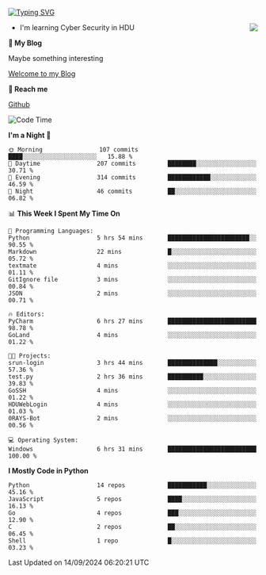[![Typing SVG](https://readme-typing-svg.herokuapp.com?font=Fira+Code&pause=1000&random=false&width=450&height=60&lines=Hello+%F0%9F%91%8B%F0%9F%8F%BB;I'm+JBNRZ)](https://git.io/typing-svg)

<a href="#">
  <img align="right" src="https://github-readme-stats.vercel.app/api?username=JBNRZ&show_icons=true&bg_color=15,f2f7fd,E0EAFC" />
</a>

- I'm learning Cyber Security in HDU

 **🌱 My Blog**

Maybe something interesting

[Welcome to my Blog](https://jbnrz.com.cn/)

 **💬 Reach me** 

[Github](https://github.com/JBNRZ)


<!--START_SECTION:waka-->
![Code Time](http://img.shields.io/badge/Code%20Time-660%20hrs%2028%20mins-blue)

**I'm a Night 🦉** 

```text
🌞 Morning                107 commits         ████░░░░░░░░░░░░░░░░░░░░░   15.88 % 
🌆 Daytime                207 commits         ████████░░░░░░░░░░░░░░░░░   30.71 % 
🌃 Evening                314 commits         ████████████░░░░░░░░░░░░░   46.59 % 
🌙 Night                  46 commits          ██░░░░░░░░░░░░░░░░░░░░░░░   06.82 % 
```


📊 **This Week I Spent My Time On** 

```text
💬 Programming Languages: 
Python                   5 hrs 54 mins       ███████████████████████░░   90.55 % 
Markdown                 22 mins             █░░░░░░░░░░░░░░░░░░░░░░░░   05.72 % 
textmate                 4 mins              ░░░░░░░░░░░░░░░░░░░░░░░░░   01.11 % 
GitIgnore file           3 mins              ░░░░░░░░░░░░░░░░░░░░░░░░░   00.84 % 
JSON                     2 mins              ░░░░░░░░░░░░░░░░░░░░░░░░░   00.71 % 

🔥 Editors: 
PyCharm                  6 hrs 27 mins       █████████████████████████   98.78 % 
GoLand                   4 mins              ░░░░░░░░░░░░░░░░░░░░░░░░░   01.22 % 

🐱‍💻 Projects: 
srun-login               3 hrs 44 mins       ██████████████░░░░░░░░░░░   57.36 % 
test.py                  2 hrs 36 mins       ██████████░░░░░░░░░░░░░░░   39.83 % 
GoSSH                    4 mins              ░░░░░░░░░░░░░░░░░░░░░░░░░   01.22 % 
HDUWebLogin              4 mins              ░░░░░░░░░░░░░░░░░░░░░░░░░   01.03 % 
0RAYS-Bot                2 mins              ░░░░░░░░░░░░░░░░░░░░░░░░░   00.56 % 

💻 Operating System: 
Windows                  6 hrs 31 mins       █████████████████████████   100.00 % 
```

**I Mostly Code in Python** 

```text
Python                   14 repos            ███████████░░░░░░░░░░░░░░   45.16 % 
JavaScript               5 repos             ████░░░░░░░░░░░░░░░░░░░░░   16.13 % 
Go                       4 repos             ███░░░░░░░░░░░░░░░░░░░░░░   12.90 % 
C                        2 repos             ██░░░░░░░░░░░░░░░░░░░░░░░   06.45 % 
Shell                    1 repo              █░░░░░░░░░░░░░░░░░░░░░░░░   03.23 % 
```




 Last Updated on 14/09/2024 06:20:21 UTC
<!--END_SECTION:waka-->
